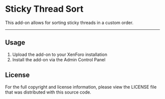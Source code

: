 Sticky Thread Sort
==================
This add-on allows for sorting sticky threads in a custom order.

--------------------------------------------------------------------------------

Usage
-----
1. Upload the add-on to your XenForo installation
2. Install the add-on via the Admin Control Panel

License
-------
For the full copyright and license information, please view the LICENSE file
that was distributed with this source code.
